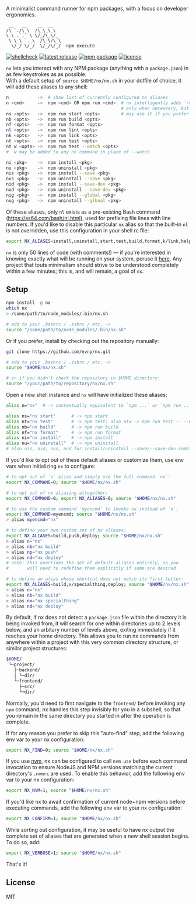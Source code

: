 A minimalist command runner for npm packages, with a focus on developer ergonomics.

```
 __   __    __  __
/\ `./\ \  /\_\_\_\
\ \ .`.` \ \/_/\_\/_
 \ \_\ `._\  /\_\/\_\
  \/_/ \/_/  \/_/\/_/  npm execute
```

[![shellcheck](https://github.com/evnp/nx/workflows/shellcheck/badge.svg)](https://github.com/evnp/nx/actions)
[![latest release](https://img.shields.io/github/release/evnp/nx.svg)](https://github.com/evnp/nx/releases/latest)
[![npm package](https://img.shields.io/npm/v/nx.svg)](https://www.npmjs.com/package/nx)
[![license](https://img.shields.io/github/license/evnp/nx.svg?color=blue)](https://github.com/evnp/nx/blob/master/LICENSE.md)

`nx` lets you interact with any NPM package (anything with a `package.json`) in as few keystrokes as as possible.<br>
With a default setup of `source $HOME/nx/nx.sh` in your dotfile of choice, it will add these aliases to any shell:

```sh
n           ->  # show list of currently configured nx aliases
n <cmd>     ->  npm <cmd> OR npm run <cmd>  # nx intelligently adds `run`
                                            # only when necessary, but you
ns <opts>   ->  npm run start <opts>        # may use it if you prefer
nb <opts>   ->  npm run build <opts>
nf <opts>   ->  npm run format <opts>
nl <opts>   ->  npm run lint <opts>
nk <opts>   ->  npm run link <opts>
nt <opts>   ->  npm run test <opts>
nt w <opts> ->  npm run test --watch <opts>
#  w may be added to any nx command in place of --watch

ni <pkg>    ->  npm install <pkg>
nu <pkg>    ->  npm uninstall <pkg>
nis <pkg>   ->  npm install --save <pkg>
nus <pkg>   ->  npm uninstall --save <pkg>
nid <pkg>   ->  npm install --save-dev <pkg>
nud <pkg>   ->  npm uninstall --save-dev <pkg>
nig <pkg>   ->  npm install --global <pkg>
nug <pkg>   ->  npm uninstall --glboal <pkg>
```

Of these aliases, only `nl` exists as a pre-existing Bash command (<https://ss64.com/bash/nl.html>), used for prefixing file lines with line numbers. If you'd like to disable this particular `nx` alias so that the built-in `nl` is not overridden, use this configuration in your shell rc file:

```bash
export NX_ALIASES=install,uninstall,start,test,build,format,k/link,help; source "$HOME/nx/nx.sh"
```

`nx` is only 50 lines of code (with comments!) — if you're interested in knowing exactly what will be running on your system, peruse it [here](https://github.com/evnp/nx/blob/main/nx.sh). Any project that touts minimalism should strive to be understood completely within a few minutes; this is, and will remain, a goal of `nx`.

Setup
-----
```sh
npm install -g nx
which nx
> /some/path/to/node_modules/.bin/nx.sh

# add to your .bashrc / .zshrc / etc. ->
source "/some/path/to/node_modules/.bin/nx.sh"
```
Or if you prefer, install by checking out the repository manually:
```sh
git clone https://github.com/evnp/nx.git

# add to your .bashrc / .zshrc / etc. ->
source "$HOME/nx/nx.sh"

# or if you didn't check the repository in $HOME directory:
source "/your/path/to/repository/nx/nx.sh"
```
Open a new shell instance and `nx` will have initialized these aliases:
```sh
alias n="nx"  # -> contextually equivalent to `npm ...` or `npm run ...`

alias ns="nx start"      # -> npm start
alias nt="nx test"       # -> npm test; also ntw -> npm run test -- --watch
alias nb="nx build"      # -> npm run build
alias nf="nx format"     # -> npm run format
alias ni="nx install"    # -> npm install
alias nu="nx uninstall"  # -> npm uninstall
# also nis, nid, nus, nud for install/uninstall --save/--save-dev combinations, see above
```
If you'd like to opt out of these default aliases or customize them, use env vars when initializing `nx` to configure:
```sh
# to opt out of `n` alias and simply use the full command `nx`:
export NX_COMMAND=0; source "$HOME/nx/nx.sh"

# to opt out of nx aliasing altogether:
export NX_COMMAND=0; export NX_ALIASES=0; source "$HOME/nx/nx.sh"

# to use the custom command `myencmd` to invoke nx instead of `n`:
export NX_COMMAND=myencmd; source "$HOME/nx/nx.sh"
> alias myencmd="nx"

# to define your own custom set of nx aliases:
export NX_ALIASES=build,push,deploy; source "$HOME/nx/nx.sh"
> alias n="nx"
> alias nb="nx build"
> alias np="nx push"
> alias nd="nx deploy"
# note: this overrides the set of default aliases entirely, so you
#       will need to redefine them explicitly if some are desired

# to define an alias whose shortcut does not match its first letter:
export NX_ALIASES=build,x/specialthing,deploy; source "$HOME/nx/nx.sh"
> alias n="nx"
> alias nb="nx build"
> alias nx="nx specialthing"
> alias nd="nx deploy"
```


By default, if nx does not detect a `package.json` file within the directory it is being invoked from, it will search for one within directories up to 2 levels below, and an arbitary number of levels above, exiting immediately if it reaches your home directory. This allows you to run nx commands from anywhere within a project with this very common directory structure, or similar project structures:
```sh
$HOME/
 └─project/
   ├─backend/
   │ └─dir/
   └─frontend/
     ├─src/
     └─dir/
```
Normally, you'd need to first navigate to the `frontend/` before invoking any `npm` command; nx handles this step invisibly for you in a subshell, so that you remain in the same directory you started in after the operation is complete.

If for any reason you prefer to skip this "auto-find" step, add the following env var to your nx configuration:
```sh
export NX_FIND=0; source "$HOME/nx/nx.sh"
```

If you use [nvm](https://github.com/nvm-sh/nvm), nx can be configured to call `nvm use` before each command invocation to ensure NodeJS and NPM versions matching the current directory's `.nvmrc` are used. To enable this behavior, add the following env var to your nx configuration:
```sh
export NX_NVM=1; source "$HOME/nx/nx.sh"
```

If you'd like nx to await confirmation of current node+npm versions before executing commands, add the following env var to your nx configuration:
```sh
export NX_CONFIRM=1; source "$HOME/nx/nx.sh"
```

While sorting out configuration, it may be useful to have nx output the complete set of aliases that are generated when a new shell session begins. To do so, add:
```sh
export NX_VERBOSE=1; source "$HOME/nx/nx.sh"
```

That's it!

License
-------
MIT
